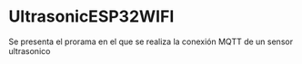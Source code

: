 # UltrasonicESP32WIFI
Se presenta el prorama en el que se realiza la conexión MQTT de un sensor ultrasonico
